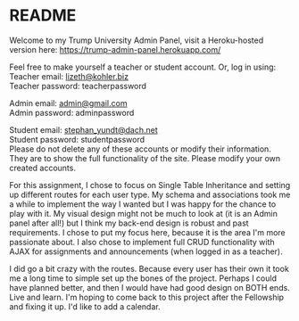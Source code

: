 # README

Welcome to my Trump University Admin Panel, visit a Heroku-hosted version here: https://trump-admin-panel.herokuapp.com/

Feel free to make yourself a teacher or student account. Or, log in using:<br>
  Teacher email: lizeth@kohler.biz<br>
  Teacher password: teacherpassword<br>
  
  Admin email: admin@gmail.com<br>
  Admin password: adminpassword<br>
  
  Student email: stephan_yundt@dach.net<br>
  Student password: studentpassword<br>
Please do not delete any of these accounts or modify their information. They are to show the full functionality of the site. Please modify your own created accounts. 

For this assignment, I chose to focus on Single Table Inheritance and setting up different routes for each user type. My schema and associations took me a while to implement the way I wanted but I was happy for the chance to play with it. My visual design might not be much to look at (it is an Admin panel after all!) but I think my back-end design is robust and past requirements. I chose to put my focus here, because it is the area I'm more passionate about. I also chose to implement full CRUD functionality with AJAX for assignments and announcements (when logged in as a teacher).  

I did go a bit crazy with the routes. Because every user has their own it took me a long time to simple set up the bones of the project. Perhaps I could have planned better, and then I would have had good design on BOTH ends. Live and learn. I'm hoping to come back to this project after the Fellowship and fixing it up. I'd like to add a calendar. 
